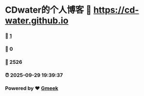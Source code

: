 # CDwater的个人博客 :link: https://cd-water.github.io 
### :page_facing_up: [1](https://cd-water.github.io/tag.html) 
### :speech_balloon: 0 
### :hibiscus: 2526 
### :alarm_clock: 2025-09-29 19:39:37 
### Powered by :heart: [Gmeek](https://github.com/Meekdai/Gmeek)
